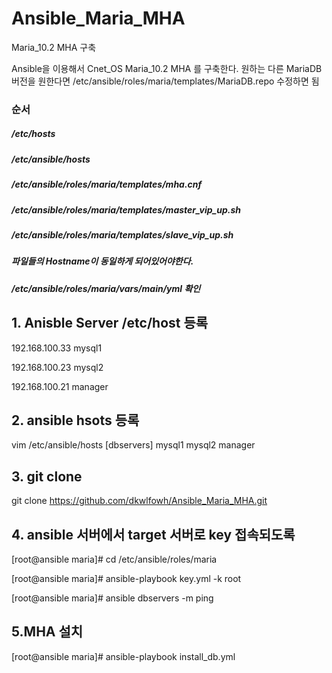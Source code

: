 # Ansible_Maria_MHA
Maria_10.2 MHA 구축 

Ansible을 이용해서 Cnet_OS Maria_10.2 MHA 를 구축한다. 원하는 다른 MariaDB 버전을 원한다면 /etc/ansible/roles/maria/templates/MariaDB.repo 수정하면 됨

### 순서
##### /etc/hosts
##### /etc/ansible/hosts
##### /etc/ansible/roles/maria/templates/mha.cnf
##### /etc/ansible/roles/maria/templates/master_vip_up.sh 
##### /etc/ansible/roles/maria/templates/slave_vip_up.sh
##### 파일들의 Hostname이 동일하게 되어있어야한다.
##### /etc/ansible/roles/maria/vars/main/yml 확인


## 1. Anisble Server /etc/host 등록
192.168.100.33 mysql1


192.168.100.23 mysql2


192.168.100.21 manager


## 2. ansible hsots 등록
vim /etc/ansible/hosts
[dbservers]
mysql1
mysql2
manager


## 3. git clone
git clone https://github.com/dkwlfowh/Ansible_Maria_MHA.git


## 4. ansible 서버에서 target 서버로 key 접속되도록
[root@ansible maria]# cd /etc/ansible/roles/maria


[root@ansible maria]# ansible-playbook key.yml -k root


[root@ansible maria]# ansible dbservers -m ping


## 5.MHA 설치
[root@ansible maria]# ansible-playbook install_db.yml

